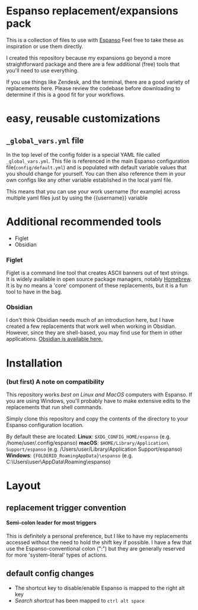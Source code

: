 # Espanso replacement/expansions pack

This is a collection of files to use with [Espanso](https://espanso.org/)
Feel free to take these as inspiration or use them directly.

I created this repository because my expansions go beyond a more straightforward package and there are a few additional (free) tools that you'll need to use everything.

If you use things like Zendesk, and the terminal, there are a good variety of replacements here. Please review the codebase before downloading to determine if this is a good fit for your workflows.

# easy, reusable customizations
## `_global_vars.yml` file

In the top level of the config folder is a special YAML file called `_global_vars.yml`. This file is referenced in the main Espanso configuration file(`config/default.yml`) and is populated with default variable values that you should change for yourself. You can then also reference them in your own configs like any other variable established in the local yaml file.

This means that you can use your work username (for example) across multiple yaml files just by using the {{username}} variable



# Additional recommended tools
- Figlet
- Obsidian

### Figlet
Figlet is a command line tool that creates ASCII banners out of text strings. It is widely available in open source package managers, notably [Homebrew](https://brew.sh/). It is by no means a 'core' component of these replacements, but it is a fun tool to have in the bag.

### Obsidian
I don't think Obsidian needs much of an introduction here, but I have created a few replacements that work well when working in Obsidian. However, since they are shell-based, you may find use for them in other applications. [Obsidian is available here.](https://obsidian.md/)

# Installation

### (but first) A note on compatibility
This repository works *best on Linux and MacOS* computers with Espanso. If you are using Windows, you'll probably have to make extensive edits to the replacements that run shell commands.

Simply clone this repository and copy the contents of the directory to your Espanso configuration location.

By default these are located:
   **Linux**: `$XDG_CONFIG_HOME/espanso` (e.g. /home/user/.config/espanso)
    **macOS**: `$HOME/Library/Application\ Support/espanso` (e.g. /Users/user/Library/Application Support/espanso)
    **Windows**: `{FOLDERID_RoamingAppData}\espanso` (e.g. C:\Users\user\AppData\Roaming\espanso)


# Layout
## replacement trigger convention
#### Semi-colon leader for most triggers
This is definitely a personal preference, but I like to have my replacements accessed without the need to hold the shift key if possible. I have a few that use the Espanso-conventional colon (":") but they are generally reserved for more 'system-literal' types of actions.

## default config changes
- The shortcut key to disable/enable Espanso is mapped to the right alt key
- *Search shortcut* has been mapped to `ctrl alt space`

